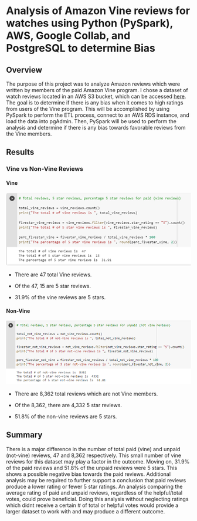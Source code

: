 # Analysis of Amazon Vine reviews for watches using Python (PySpark), AWS, Google Collab, and PostgreSQL to determine Bias

## Overview

The purpose of this project was to analyze Amazon reviews which were written by members of the paid Amazon Vine program. I chose a dataset of watch reviews located in an AWS S3 bucket, which can be accessed [here](https://s3.amazonaws.com/amazon-reviews-pds/tsv/amazon_reviews_us_Watches_v1_00.tsv.gz). The goal is to determine if there is any bias when it comes to high ratings from users of the Vine program. This will be accomplished by using PySpark to perform the ETL process, connect to an AWS RDS instance, and load the data into pgAdmin. Then, PySpark will be used to perform the analysis and determine if there is any bias towards favorable reviews from the Vine members.

## Results

### Vine vs Non-Vine Reviews

#### Vine 

![Vine](./images/Vine%20Reviews.png)

- There are 47 total Vine reviews.

- Of the 47, 15 are 5 star reviews.

- 31.9% of the vine reviews are 5 stars.

#### Non-Vine

![Not Vine](./images/Not%20Vine%20Reviews.png)

- There are 8,362 total reviews which are not Vine members.

- Of the 8,362, there are 4,332 5 star reviews. 

- 51.8% of the non-vine reviews are 5 stars. 

## Summary

There is a major difference in the number of total paid (vine) and unpaid (not-vine) reviews, 47 and 8,362 respectively. This small number of vine reviews for this dataset may play a factor in the outcome. Moving on, 31.9% of the paid reviews and 51.8% of the unpaid reviews were 5 stars. This shows a possible negative bias towards the paid reviews. Additional analysis may be required to further support a conclusion that paid reviews produce a lower rating or fewer 5 star ratings. An analysis comparing the average rating of paid and unpaid reviews, regardless of the helpful/total votes, could prove beneficial. Doing this analysis without neglecting ratings which didnt receive a certain # of total or helpful votes would provide a larger dataset to work with and may produce a different outcome. 
